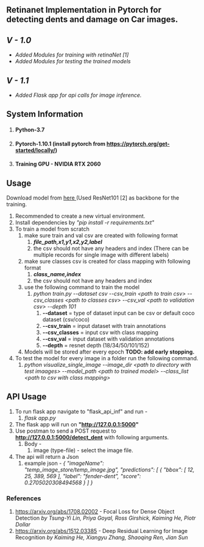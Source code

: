 ## Retinanet Implementation in Pytorch for detecting dents and damage on Car images.
## _V - 1.0_

* _Added Modules for training with retinaNet [1]_
* _Added Modules for testing the trained models_

## _V - 1.1_
* _Added Flask app for api calls for image inference._

## System Information
1. #### Python-3.7
2. #### Pytorch-1.10.1 (install pytorch from https://pytorch.org/get-started/locally/)
3. #### Training GPU - NVIDIA RTX 2060

## Usage
Download model from <a href="#"> here </a> (Used ResNet101 [2] as backbone for the training.
1. Recommended to create a new virtual environment.
2. Install dependencies by _"pip install -r requirements.txt"_
3. To train a model from scratch
   1. make sure train and val csv are created with following format
      1. _**file_path,x1,y1,x2,y2,label**_
      2. the csv should not have any headers and index
         (There can be multiple records for single image with different labels)
   3. make sure classes csv is created for class mapping with following format
      1. _**class_name,index**_
      2. the csv should not have any headers and index
   4. use the following command to train the model
      1. _python train.py --dataset csv --csv_train \<path to train csv> --csv_classes \<path to classes csv> --csv_val \<path to validation csv> --depth 101_
         1. **--dataset** = type of dataset input can be csv or default coco dataset (csv/coco)
         2. **--csv_train** = input dataset with train annotations
         3. **--csv_classes** = input csv with class mapping
         4. **--csv_val** = input dataset with validation annotations
         5. **--depth** = resnet depth (18/34/50/101/152)
   5. Models will be stored after every epoch **TODO: add early stopping.**
4. To test the model for every image in a folder run the following command.
   1. _python visualize_single_image --image_dir \<path to directory with test imaages> --model_path \<path to trained model> --class_list \<path to csv with class mapping>_

## API Usage
1. To run flask app navigate to "flask_api_inf" and run - 
   1. _flask app.py_
2. The flask app will run on **"http://127.0.0.1:5000"**
3. Use postman to send a POST request to **http://127.0.0.1:5000/detect_dent** with following arguments.
      1. Body - 
         1. image (type-file) - select the image file.
4. The api will return a Json 
   1. example json - 
      _{
             "imageName": "temp_image_store/temp_image.jpg",
             "predictions": [
                 {
                     "bbox": [
                         12,
                         25,
                         389,
                         569
                     ],
                     "label": "fender-dent",
                     "score": 0.2705020308494568
                 }
             ]
}_

### References
1. https://arxiv.org/abs/1708.02002 - Focal Loss for Dense Object 
    Detection _by Tsung-Yi Lin, Priya Goyal, Ross Girshick, Kaiming He, Piotr Dollar_
2. https://arxiv.org/abs/1512.03385 - Deep Residual Learning for Image Recognition _by Kaiming He, Xiangyu Zhang, Shaoqing Ren, Jian Sun_
